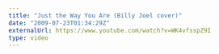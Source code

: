 ```yaml
---
title: "Just the Way You Are (Billy Joel cover)"
date: "2009-07-23T01:34:29Z"
externalUrl: https://www.youtube.com/watch?v=WK4vfsspZ9I
type: video
---
```

